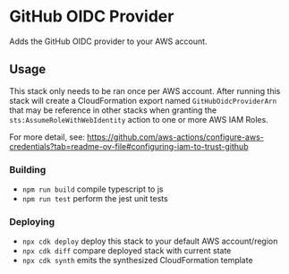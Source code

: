 # GitHub OIDC Provider 

Adds the GitHub OIDC provider to your AWS account.

## Usage
This stack only needs to be ran once per AWS account.
After running this stack will create a CloudFormation export named `GitHubOidcProviderArn` that may be
reference in other stacks when granting the `sts:AssumeRoleWithWebIdentity` action to one or more AWS IAM Roles.

For more detail, see: https://github.com/aws-actions/configure-aws-credentials?tab=readme-ov-file#configuring-iam-to-trust-github

### Building 
* `npm run build`   compile typescript to js
* `npm run test`    perform the jest unit tests

### Deploying
* `npx cdk deploy`  deploy this stack to your default AWS account/region
* `npx cdk diff`    compare deployed stack with current state
* `npx cdk synth`   emits the synthesized CloudFormation template
